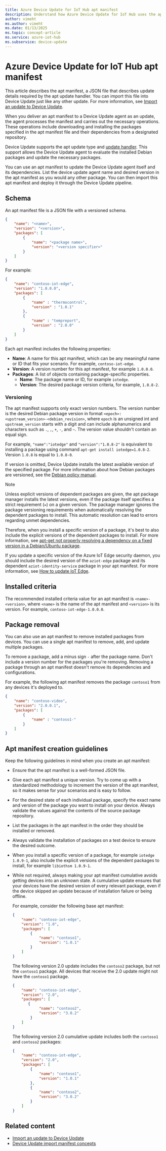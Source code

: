 ```yaml
---
title: Azure Device Update for IoT Hub apt manifest
description: Understand how Azure Device Update for IoT Hub uses the apt manifest for a package-based update.
author: vimeht
ms.author: vimeht
ms.date: 01/13/2025
ms.topic: concept-article
ms.service: azure-iot-hub
ms.subservice: device-update
---
```



# Azure Device Update for IoT Hub apt manifest

This article describes the apt manifest, a JSON file that describes update details required by the apt update handler. You can import this file into Device Update just like any other update. For more information, see [Import an update to Device Update](import-update.md).

When you deliver an apt manifest to a Device Update agent as an update, the agent processes the manifest and carries out the necessary operations. These operations include downloading and installing the packages specified in the apt manifest file and their dependencies from a designated repository.

Device Update supports the apt update type and [update handler](device-update-agent-overview.md#update-handlers). This support allows the Device Update agent to evaluate the installed Debian packages and update the necessary packages.

You can use an apt manifest to update the Device Update agent itself and its dependencies. List the device update agent name and desired version in the apt manifest as you would any other package. You can then import this apt manifest and deploy it through the Device Update pipeline.

## Schema

An apt manifest file is a JSON file with a versioned schema.

```json
{
    "name": "<name>",
    "version": "<version>",
    "packages": [
        {
            "name": "<package name>",
            "version": "<version specifier>"
        }
    ]
}
```

For example:

```json
{
    "name": "contoso-iot-edge",
    "version": "1.0.0.0",
    "packages": [
        {
            "name" : "thermocontrol",
            "version" : "1.0.1"
        },
        {
            "name" : "tempreport",
            "version" : "2.0.0"
        }
    ]
}
```

Each apt manifest includes the following properties:

- **Name**: A name for this apt manifest, which can be any meaningful name or ID that fits your scenario. For example, `contoso-iot-edge`.
- **Version**: A version number for this apt manifest, for example `1.0.0.0`.
- **Packages**: A list of objects containing package-specific properties.
  - **Name**: The package name or ID, for example `iotedge`.
  - **Version**: The desired package version criteria, for example, `1.0.8-2`.

### Versioning

The apt manifest supports only exact version numbers. The version number is the desired Debian package version in format `<epoch>:<upstream_version>-<debian_revision>`, where `epoch` is an unsigned int and `upstream_version` starts with a digit and can include alphanumerics and characters such as `.`, `,`, `+`, `-`, and `~`. The version value shouldn't contain an equal sign.

For example, `"name":"iotedge"` and `"version":"1.0.8-2"` is equivalent to installing a package using command `apt-get install iotedge=1.0.8-2`. Version `1.0.8` is equal to `1.0.8-0`.

If version is omitted, Device Update installs the latest available version of the specified package. For more information about how Debian packages are versioned, see the [Debian policy manual](https://www.debian.org/doc/debian-policy/ch-controlfields.html#s-f-version).

> [!NOTE]
> Unless explicit versions of dependent packages are given, the apt package manager installs the latest versions, even if the package itself specifies a strict requirement (`=`) on a given version. The package manager ignores the package versioning requirements when automatically resolving the dependent packages to install. This automatic resolution can lead to errors regarding unmet dependencies.
> 
> Therefore, when you install a specific version of a package, it's best to also include the explicit versions of the dependent packages to install. For more information, see [apt-get not properly resolving a dependency on a fixed version in a Debian/Ubuntu package](https://unix.stackexchange.com/questions/350192/apt-get-not-properly-resolving-a-dependency-on-a-fixed-version-in-a-debian-ubunt).

If you update a specific version of the Azure IoT Edge security daemon, you should include the desired version of the `aziot-edge` package and its dependent `aziot-identity-service` package in your apt manifest. For more information, see [How to update IoT Edge](../iot-edge/how-to-update-iot-edge.md#update-the-security-subsystem).

## Installed criteria

The recommended installed criteria value for an apt manifest is `<name>-<version>`, where `<name>` is the name of the apt manifest and `<version>` is its version. For example, `contoso-iot-edge-1.0.0.0`.

## Package removal

You can also use an apt manifest to remove installed packages from devices. You can use a single apt manifest to remove, add, and update multiple packages.

To remove a package, add a minus sign `-` after the package name. Don't include a version number for the packages you're removing. Removing a package through an apt manifest doesn't remove its dependencies and configurations.

For example, the following apt manifest removes the package `contoso1` from any devices it's deployed to.


```json
{
    "name": "contoso-video",
    "version": "2.0.0.1",
    "packages": [
        {
            "name" : "contoso1-"
        }
    ]
}
```

## Apt manifest creation guidelines

Keep the following guidelines in mind when you create an apt manifest:

- Ensure that the apt manifest is a well-formed JSON file.
- Give each apt manifest a unique version. Try to come up with a standardized methodology to increment the version of the apt manifest, so it makes sense for your scenarios and is easy to follow.
- For the desired state of each individual package, specify the exact name and version of the package you want to install on your device. Always validate the values against the contents of the source package repository.
- List the packages in the apt manifest in the order they should be installed or removed.
- Always validate the installation of packages on a test device to ensure the desired outcome.
- When you install a specific version of a package, for example `iotedge 1.0.9-1`, also include the explicit versions of the dependent packages to install, for example `libiothsm 1.0.9-1`.
- While not required, always making your apt manifest cumulative avoids getting devices into an unknown state. A cumulative update ensures that your devices have the desired version of every relevant package, even if the device skipped an update because of installation failure or being offline.

  For example, consider the following base apt manifest:

  ```JSON
  {
      "name": "contoso-iot-edge",
      "version": "1.0",
      "packages": [
          {
              "name": "contoso1",
              "version": "1.0.1"
          }
      ]
  }
  ```

  The following version 2.0 update includes the `contoso2` package, but not the `contoso1` package. All devices that receive the 2.0 update might not have the `contoso1` package.

  ```JSON
  {
      "name": "contoso-iot-edge",
      "version": "2.0",
      "packages": [
         {
              "name": "contoso2",
              "version": "3.0.2"
          }
      ]
  }
  ```

  The following version 2.0 cumulative update includes both the `contoso1` and `contoso2` packages:

  ```JSON
  {
      "name": "contoso-iot-edge",
      "version": "2.0",
      "packages": [
          {
              "name": "contoso1",
              "version": "1.0.1"
          },
          {
              "name": "contoso2",
              "version": "3.0.2"
          }
      ]
  }
  ```

## Related content

- [Import an update to Device Update](import-update.md)
- [Device Update import manifest concepts](import-concepts.md)

